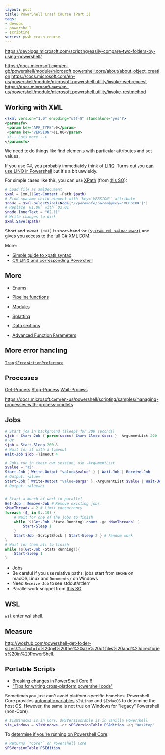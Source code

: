 ```yaml
---
layout: post
title: PowerShell Crash Course (Part 3)
tags:
- devops
- powershell
- scripting
series: pwsh_crash_course
---
```



https://devblogs.microsoft.com/scripting/easily-compare-two-folders-by-using-powershell/

https://docs.microsoft.com/en-gb/powershell/module/microsoft.powershell.core/about/about_object_creation
https://docs.microsoft.com/en-us/powershell/module/microsoft.powershell.utility/invoke-webrequest
https://docs.microsoft.com/en-us/powershell/module/microsoft.powershell.utility/invoke-restmethod

## Working with XML

```xml
<?xml version="1.0" encoding="utf-8" standalone="yes"?>
<paramsfo>
 <param key="APP_TYPE">0</param>
 <param key="VERSION">01.00</param>
 <!-- Lots more -->
</paramsfo>
```

We need to do things like find elements with particular attributes and set values.

If you use C#, you probably immediately think of [LINQ](https://docs.microsoft.com/en-us/dotnet/csharp/programming-guide/concepts/linq/).  Turns out you [can use LINQ in Powershell](https://powershell.org/2018/05/100887/) but it's a bit unwieldy.

For simple cases like this, you can use [XPath](https://docs.microsoft.com/en-us/dotnet/standard/data/xml/select-nodes-using-xpath-navigation) (from [this SO](https://stackoverflow.com/questions/31244005/modify-xml-from-the-command-line)):
```powershell
# Load file as XmlDocument
$xml = [xml](Get-Content -Path $path)
# Find <param> child element with `key='VERSION'` attribute
$node = $xml.SelectSingleNode("//paramsfo/param[@key='VERSION']")
# Replace `01.00` with `02.01`
$node.InnerText = "02.01"
# Write changes to disk
$xml.Save($path)
```

Short and sweet.  `[xml]` is short-hand for [`[System.Xml.XmlDocument]`](https://docs.microsoft.com/en-us/dotnet/api/system.xml.xmldocument) and gives you access to the full C# XML DOM.

More:

- [Simple guide to xpath syntax](https://www.w3schools.com/xml/xpath_syntax.asp)
- [C# LINQ and corresponding Powershell](https://www.red-gate.com/simple-talk/dotnet/net-framework/high-performance-powershell-linq/)

## More

- [Enums](https://docs.microsoft.com/en-us/powershell/module/microsoft.powershell.core/about/about_enum)
- [Pipeline functions](https://docs.microsoft.com/en-us/powershell/module/microsoft.powershell.core/about/about_functions#piping-objects-to-functions)
- [Modules](https://docs.microsoft.com/en-us/powershell/module/microsoft.powershell.core/about/about_modules)
- [Splatting](https://docs.microsoft.com/en-us/powershell/module/microsoft.powershell.core/about/about_splatting)
- [Data sections](https://docs.microsoft.com/en-us/powershell/module/microsoft.powershell.core/about/about_data_sections)

- [Advanced Function Parameters](https://docs.microsoft.com/en-us/powershell/module/microsoft.powershell.core/about/about_functions_advanced_parameters)

## More error handling

[`Trap`](https://docs.microsoft.com/en-us/powershell/module/microsoft.powershell.core/about/about_trap)
[`$ErrorActionPreference`](https://docs.microsoft.com/en-us/powershell/module/microsoft.powershell.core/about/about_preference_variables?ranMID=24542&ranEAID=je6NUbpObpQ&ranSiteID=je6NUbpObpQ-e8ALqi5qBUN7mFO9gJmCUg&epi=je6NUbpObpQ-e8ALqi5qBUN7mFO9gJmCUg&irgwc=1&OCID=AID2000142_aff_7593_1243925&tduid=(ir__dwqvlbyvjokfrnl0kk0sohz30f2xgldgb39s6tas00)(7593)(1243925)(je6NUbpObpQ-e8ALqi5qBUN7mFO9gJmCUg)()&irclickid=_dwqvlbyvjokfrnl0kk0sohz30f2xgldgb39s6tas00#erroractionpreference)


## Processes

[Get-Process](https://docs.microsoft.com/en-us/powershell/module/microsoft.powershell.management/get-process)
[Stop-Process](https://docs.microsoft.com/en-us/powershell/module/microsoft.powershell.management/stop-process)
[Wait-Process](https://docs.microsoft.com/en-us/powershell/module/microsoft.powershell.management/wait-process)

https://docs.microsoft.com/en-us/powershell/scripting/samples/managing-processes-with-process-cmdlets

## Jobs

```powershell
# Start job in background (sleeps for 200 seconds)
$job = Start-Job { param($secs) Start-Sleep $secs } -ArgumentList 200
# Or
$job = Start-Sleep 200 &
# Wait for it with a timeout
Wait-Job $job -Timeout 4

# Jobs run in their own session, use -ArgumentList
$value = "hi"
Start-Job { Write-Output "value=$value" } | Wait-Job | Receive-Job
# Output: value=
Start-Job { Write-Output "value=$args" } -ArgumentList $value | Wait-Job | Receive-Job
# Output: value=hi


# Start a bunch of work in parallel
Get-Job | Remove-Job # Remove existing jobs
$MaxThreads = 2 # Limit concurrency
foreach ($_ in 0..10) {
    # Wait for one of the jobs to finish
    while ($(Get-Job -State Running).count -ge $MaxThreads) {
        Start-Sleep 1
    }
    Start-Job -ScriptBlock { Start-Sleep 2 } # Random work
}
# Wait for them all to finish
while ($(Get-Job -State Running)){
    Start-Sleep 1
}
```

- [Jobs](https://docs.microsoft.com/en-us/powershell/module/microsoft.powershell.core/about/about_jobs)
- Be careful if you use relative paths: jobs start from `$HOME` on macOS/Linux and `Documents/` on Windows
- Need `Receive-Job` to see stdout/stderr
- Parallel work snippet from [this SO](https://stackoverflow.com/questions/43685522/running-tasks-parallel-in-powershell)


## WSL

`wsl` enter wsl shell.

## Measure

http://woshub.com/powershell-get-folder-sizes/#:~:text=To%20get%20the%20size%20of,files%20and%20directories%20in%20PowerShell.

## Portable Scripts

- [Breaking changes in PowerShell Core 6](https://docs.microsoft.com/en-us/powershell/scripting/whats-new/breaking-changes-ps6)
- ["Tips for writing cross-platform powershell code"](https://powershell.org/2019/02/tips-for-writing-cross-platform-powershell-code/)



Sometimes you just can't avoid platform-specific branches.  Powershell Core provides [automatic variables](https://docs.microsoft.com/en-us/powershell/module/microsoft.powershell.core/about/about_automatic_variables) `$IsLinux` and `$IsMacOS` to determine the host OS.  However, the same is not true on Windows for "legacy" Powershell (non-Core):
```powershell
# $IsWindows is in Core, $PSVersionTable is in vanilla Powershell
$is_windows = $IsWindows -or $PSVersionTable.PSEdition -eq "Desktop"
```

To [determine if you're running on Powershell Core](https://devblogs.microsoft.com/scripting/powertip-identify-if-you-are-running-on-powershell-core/):
```powershell
# Returns `"Core"` on Powershell Core
$PSVersionTable.PSEdition
```
